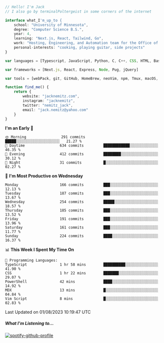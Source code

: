 ```typescript
// Hello! I'm Jack
// I also go by terminalPoltergeist in some corners of the internet

interface what_I'm_up_to {
    school: "University of Minnesota",
    degree: "Computer Science B.S.",
    year: 4,
    learning: "Next.js, React, Tailwind, Go",
    work: "Hosting, Engineering, and Automation team for the Office of Information Technology at UMN",
    personal-interests: "cooking, playing guitar, side projects"
}

var languages = [Typescript, JavaScript, Python, C, C++, CSS, HTML, Bash, VimScript]

var frameworks = [Next.js, React, Express, Node, Pug, jQuery]

var tools = [webPack, git, GitHub, HomeBrew, neoVim, npm, Tmux, macOS, Ubuntu, Docker, Nginx, Cloudflare, DigitalOcean]

function find_me() {
    return {
        website: "jacknemitz.com",
        instagram: "jacknemitz",
        twitter: "nemitz_jack",
        email: "jack.nemitz@yahoo.com"
    }
}
```

<!--START_SECTION:waka-->
**I'm an Early 🐤** 

```text
🌞 Morning                291 commits         █████░░░░░░░░░░░░░░░░░░░░   21.27 % 
🌆 Daytime                634 commits         ████████████░░░░░░░░░░░░░   46.35 % 
🌃 Evening                412 commits         ████████░░░░░░░░░░░░░░░░░   30.12 % 
🌙 Night                  31 commits          █░░░░░░░░░░░░░░░░░░░░░░░░   02.27 % 
```
📅 **I'm Most Productive on Wednesday** 

```text
Monday                   166 commits         ███░░░░░░░░░░░░░░░░░░░░░░   12.13 % 
Tuesday                  187 commits         ███░░░░░░░░░░░░░░░░░░░░░░   13.67 % 
Wednesday                254 commits         █████░░░░░░░░░░░░░░░░░░░░   18.57 % 
Thursday                 185 commits         ███░░░░░░░░░░░░░░░░░░░░░░   13.52 % 
Friday                   191 commits         ███░░░░░░░░░░░░░░░░░░░░░░   13.96 % 
Saturday                 161 commits         ███░░░░░░░░░░░░░░░░░░░░░░   11.77 % 
Sunday                   224 commits         ████░░░░░░░░░░░░░░░░░░░░░   16.37 % 
```


📊 **This Week I Spent My Time On** 

```text
💬 Programming Languages: 
TypeScript               1 hr 58 mins        ██████████░░░░░░░░░░░░░░░   41.90 % 
CSS                      1 hr 22 mins        ███████░░░░░░░░░░░░░░░░░░   29.07 % 
PowerShell               42 mins             ████░░░░░░░░░░░░░░░░░░░░░   14.92 % 
MDX                      13 mins             █░░░░░░░░░░░░░░░░░░░░░░░░   04.84 % 
Vim Script               8 mins              █░░░░░░░░░░░░░░░░░░░░░░░░   02.83 % 
```


 Last Updated on 01/08/2023 10:19:47 UTC
<!--END_SECTION:waka-->

##### What I'm Listening to...

[![spotify-github-profile](https://spotify-github-profile.vercel.app/api/view?uid=jack.nemitz&cover_image=true&show_offline=true&bar_color=53b14f&bar_color_cover=false&background_color=121212FF)](https://spotify-github-profile.vercel.app/api/view?uid=jack.nemitz&redirect=true)

